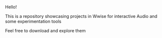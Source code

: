 Hello! 

This is a repository showcasing projects in Wwise for interactive Audio and some experimentation tools

Feel free to download and explore them
